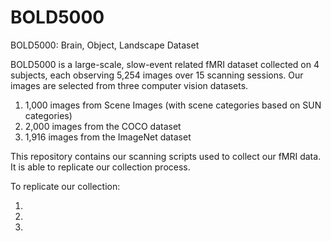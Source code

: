 # BOLD5000
BOLD5000: Brain, Object, Landscape Dataset


BOLD5000 is a large-scale, slow-event related fMRI dataset collected on 4 subjects, each observing 5,254 images over 15 scanning sessions. Our images are selected from three computer vision datasets.

1) 1,000 images from Scene Images (with scene categories based on SUN categories)
2) 2,000 images from the COCO dataset
3) 1,916 images from the ImageNet dataset

This repository contains our scanning scripts used to collect our fMRI data. It is able to replicate our collection process. 

To replicate our collection: 

1)
2)
3)

